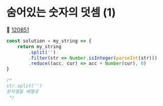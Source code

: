 # 숨어있는 숫자의 덧셈 (1)
🔗 <a href="https://school.programmers.co.kr/learn/courses/30/lessons/120851">120851</a>

```javascript
const solution = my_string => {
    return my_string
        .split('')
        .filter(str => Number.isInteger(parseInt(str)))
        .reduce((acc, cur) => acc + Number(cur), 0)
}

/*
str.split('')
문자열을 배열로
 */
```
